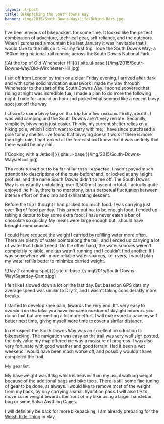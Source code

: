 ```yaml
---
layout: ul-post
title: Bikepacking the South Downs Way
banner: /img/2015/South-Downs-Way/Life-Behind-Bars.jpg
---
```


I've been envious of bikepackers for some time. It looked like the perfect combination of adventure, technical gear, self reliance, and the outdoors.
When I purchased a mountain bike last January it was inevitable that I would take to the hills on it.
For my first trip I rode the South Downs Way; a 160km long national trail running across the South Downs National Park.

![At the top of Old Winchester Hill]({{ site.ul-base }}/img/2015/South-Downs-Way/Old-Winchester-Hill.jpg)

<!--more-->

I set off from London by train on a clear Friday evening. I arrived after dark and with some solid navigation guesswork I made my way through Winchester to the start of the South Downs Way. I soon discovered that riding at night was incredible fun, I made a plan to do more the following night. I rode for around an hour and picked what seemed like a decent bivvy spot just off the way.

I chose to use a bivvy bag on this trip for a few reasons. Firstly, stealth, I was wild camping and the South Downs aren't very remote. Secondly, simplicity, bivvying is just easier. Thirdly, my current shelter relies on a hiking pole, which I didn't want to carry with me; I have since purchased a pole for my shelter. I've found that bivvying doesn't work if there is more than light rain, I had looked at the forecast and knew that it was unlikely that there would be any rain.

![Cooking with a Jetboil]({{ site.ul-base }}/img/2015/South-Downs-Way/Jetboil.jpg)

The route turned out to be far hillier than I expected. I hadn't payed much attention to descriptions of the route beforehand, or looked at any height profiles, and the name South *Downs* didn't tip me off. The South Downs Way is constantly undulating, over 3,500m of ascent in total. I actually quite enjoyed the hills, there is no monotony, but a perpetual fluctuation between intense effort on the climb and exhilarating descent.

Before the trip I thought I had packed too much food. I was carrying just over 1kg of food per day. This turned out not to be enough food, I ended up taking a detour to buy some extra food; I have never eaten a bar of chocolate so quickly. My meals were large enough but I should have brought more snacks.

I could have reduced the weight I carried by refilling water more often. There are plenty of water points along the trail, and I ended up carrying a lot of water that I didn't need. On the other hand, the water sources weren't completely reliable, one tap wasn't running and I couldn't find another. If I was somewhere with more reliable water sources, i.e. rivers, I would plan my water refills better to minimize carried weight.

![Day 2 camping spot]({{ site.ul-base }}/img/2015/South-Downs-Way/Saturday-Camp.jpg)

I felt like I slowed down a lot on the last day. But based on GPS data my average speed was similar to Day 2, and I wasn't taking considerably more breaks.

I started to develop knee pain, towards the very end. It's very easy to overdo it on the bike, you have the same number of daylight hours as you do on foot but are exerting a lot more effort. I will make sure to pace myself better next time, giving myself more time to cover a similar distance.

In retrospect the South Downs Way was an excellent introduction to bikepacking. The navigation was easy as the trail was very well sign posted, the only value my map offered me was a measure of progress. I was also very fortunate with good weather and good terrain. Had it been a wet weekend I would have been much worse off, and possibly wouldn't have completed the trail.

[My gear list](http://lighterpack.com/r/9isilh).

My base weight was 6.1kg which is heavier than my usual walking weight because of the additional bags and bike tools. There is still some fine tuning of gear to be done, as always. I would like to remove most of the weight from my back, by only carrying a small hydration pack. I will also try to move some weight towards the front of my bike using a larger handlebar bag or some Salsa Anything Cages.

I will definitely be back for more bikepacking, I am already preparing for the [Welsh Ride Thing](http://bearbonesbikepacking.co.uk/WelshRideThing/) in May.
